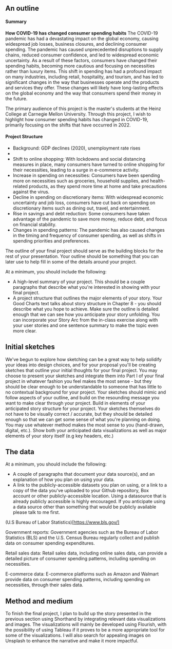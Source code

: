 ## An outline

#### Summary

**How COVID-19 has changed consumer spending habits**
The COVID-19 pandemic has had a devastating impact on the global economy, causing widespread job losses, business closures, and declining consumer spending. The pandemic has caused unprecedented disruptions to supply chains, reduced consumer confidence, and led to widespread economic uncertainty. As a result of these factors, consumers have changed their spending habits, becoming more cautious and focusing on necessities rather than luxury items. This shift in spending has had a profound impact on many industries, including retail, hospitality, and tourism, and has led to significant changes in the way that businesses operate and the products and services they offer. These changes will likely have long-lasting effects on the global economy and the way that consumers spend their money in the future.

The primary audience of this project is the master's students at the Heinz College at Carnegie Mellon University. Through this project, I wish to highlight how consumer spending habits has changed in COVID-19, primarily focusing on the shifts that have occurred in 2022.

#### Project Structure
- Background: GDP declines (2020), unemployment rate rises
- 
- Shift to online shopping: With lockdowns and social distancing measures in place, many consumers have turned to online shopping for their necessities, leading to a surge in e-commerce activity.
- Increase in spending on necessities: Consumers have been spending more on necessities such as groceries, household supplies, and health-related products, as they spend more time at home and take precautions against the virus.
- Decline in spending on discretionary items: With widespread economic uncertainty and job loss, consumers have cut back on spending on discretionary items such as dining out, travel, and entertainment.
- Rise in savings and debt reduction: Some consumers have taken advantage of the pandemic to save more money, reduce debt, and focus on financial stability.
- Changes in spending patterns: The pandemic has also caused changes in the timing and frequency of consumer spending, as well as shifts in spending priorities and preferences.



The outline of your final project should serve as the building blocks for the rest of your presentation.  Your outline should be something that you can later use to help fill in some of the details around your project.  

At a minimum, you should include the following: 

- A high-level summary of your project.  This should be a couple paragraphs that describe what you're interested in showing with your final project.  
- A project structure that outlines the major elements of your story.  Your Good Charts text talks about story structure in Chapter 8 - you should describe what you hope to achieve.  Make sure the outline is detailed enough that we can see how you anticipate your story unfolding.  You can incorporate your Story Arc from the in-class exercise along with your user stories and one sentence summary to make the topic even more clear. 


## Initial sketches
We've begun to explore how sketching can be a great way to help solidify your ideas into design choices, and for your proposal you'll be creating sketches that outline your initial thoughts for your final project.  You may choose to present your sketches and integrate them into Part I of your final project in whatever fashion you feel makes the most sense - but they should be clear enough to be understandable to someone that has little to no contextual background for your project.  Your sketches should mimic and follow aspects of your outline, and build on the resounding message you want to make clear through your project.  Build in elements of your anticipated story structure for your project.  Your sketches themselves do not have to be visually correct / accurate, but they should be detailed enough so that we can get some sense of what you're planning on doing. You may use whatever method makes the most sense to you (hand-drawn, digital, etc.).   Show both your anticipated data visualizations as well as major elements of your story itself (e.g key headers, etc.)

## The data
At a minimum, you should include the following: 

- A couple of paragraphs that document your data source(s), and an explanation of how you plan on using your data. 
- A link to the publicly-accessible datasets you plan on using, or a link to a copy of the data you've uploaded to your Github repository, Box account or other publicly-accessible location. Using a datasource that is already publicly accessible is highly encouraged.  If you anticipate using a data source other than something that would be publicly available please talk to me first. 

(U.S Bureau of Labor Statistics)[https://www.bls.gov/]

Government reports: Government agencies such as the Bureau of Labor Statistics (BLS) and the U.S. Census Bureau regularly collect and publish data on consumer spending expenditures.

Retail sales data: Retail sales data, including online sales data, can provide a detailed picture of consumer spending patterns, including spending on necessities.

E-commerce data: E-commerce platforms such as Amazon and Walmart provide data on consumer spending patterns, including spending on necessities, through their sales data.


## Method and medium

To finish the final project, I plan to build up the story presented in the previous section using Shorthand by integrating relevant data visualizations and images. The visualizations will mainly be developed using Flourish, with the possibility of using Tableau if it proves to be a more appropriate tool for some of the visualizations. I will also search for appealing images on Unsplash to enhance the narrative and make it more impactful.
